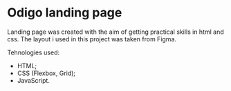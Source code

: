 # Odigo landing page

Landing page was created with the aim of getting practical skills in html and css. The layout i used in this project was taken from Figma.

Tehnologies used:
  * HTML;
  * CSS (Flexbox, Grid);
  * JavaScript.

